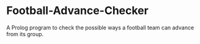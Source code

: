 # Football-Advance-Checker
A Prolog program to check the possible ways a football team can advance from its group.
